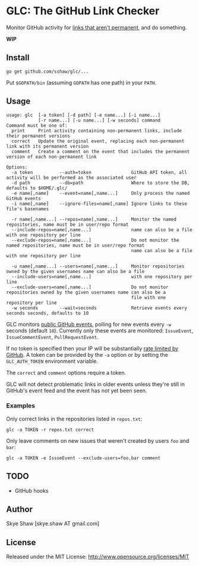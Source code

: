 # GLC: The GitHub Link Checker

Monitor GitHub activity for [links that aren't permanent](https://help.github.com/articles/getting-permanent-links-to-files/), and do something.

**WIP**

## Install

	go get github.com/sshaw/glc/...

Put `$GOPATH/bin` (assuming `GOPATH` has one path) in your `PATH`.

## Usage

    usage: glc  [-a token] [-d path] [-e name...] [-i name...]
    			[-r name...] [-u name...] [-w seconds] command
    Command must be one of:
      print		Print activity containing non-permanent links, include their permanent versions
      correct	Update the original event, replacing each non-permanent link with its permanent version
      comment	Create a comment on the event that includes the permanent version of each non-permanent link

    Options:
      -a token          --auth=token			   GitHub API token, all activity will be performed as the associated user
      -d path	        --db=path				   Where to store the DB, defaults to $HOME/.glc/
      -e name[,name]    --event=name[,name...]	   Only process the named GitHub events
      -i name[,name]    --ignore-files=name[,name] Ignore links to these file's basenames

	  -r name[,name...] --repos=name[,name...]	   Monitor the named repositories, name must be in user/repo format
      --include-repos=name[,name...]			   name can also be a file with one repository per line
      --exclude-repos=name[,name...]			   Do not monitor the named repositories, name must be in user/repo format
	  											   name can also be a file with one repository per line

      -u name[,name...] --users=name[,name...]	   Monitor repositories owned by the given usernames name can also be a file
      --include-users=name[,name...]			   with one repository per line
      --exclude-users=name[,name...]			   Do not monitor repositories owned by the given usernames name can also be a
      	  										   file with one repository per line
      -w seconds        --wait=seconds			   Retrieve events every seconds seconds, defaults to 10

GLC monitors [public GitHub events](https://developer.github.com/v3/activity/events/#list-public-events), polling for new events every `-w` seconds (default `10`).
Currently only these events are monitored: `IssueEvent`, `IssueCommentEvent`, `PullRequestEvent`.

If no token is specified then your IP will be substantially [rate limited by GitHub](https://developer.github.com/v3/#rate-limiting). A token can be provided by the `-a` option
or by setting the `GLC_AUTH_TOKEN` environment variable.

The `correct` and `comment` options require a token.

GLC will not detect problematic links in older events unless they're still in GitHub's event feed and the event has not yet been seen.

### Examples

Only correct links in the repositories listed in `repos.txt`:

	glc -a TOKEN -r repos.txt correct

Only leave comments on new issues that weren't created by users `foo` and `bar`:

	glc -a TOKEN -e IssueEvent --exclude-users=foo,bar comment


## TODO

*  GitHub hooks

## Author

Skye Shaw [skye.shaw AT gmail.com]

## License

Released under the MIT License: http://www.opensource.org/licenses/MIT
